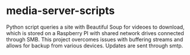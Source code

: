 # media-server-scripts
Python script queries a site with Beautiful Soup for videoes to download, which is stored on a Raspberry PI with shared network drives connected through SMB.
This project overcomes issues with buffering streams and allows for backup from various devices.
Updates are sent through smtp.
